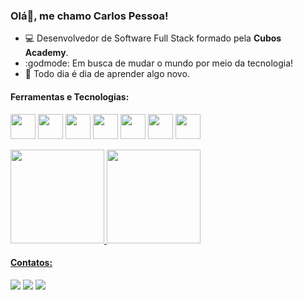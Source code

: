 ### Olá👋, me chamo Carlos Pessoa!

- 💻 Desenvolvedor de Software Full Stack formado pela **Cubos Academy**.
-  :godmode: Em busca de mudar o mundo por meio da tecnologia!
-  📝 Todo dia é dia de aprender algo novo.

#### Ferramentas e Tecnologias:

<img src="https://cdn.jsdelivr.net/gh/devicons/devicon/icons/html5/html5-original.svg" width="40" height="40"/> <img src="https://cdn.jsdelivr.net/gh/devicons/devicon/icons/css3/css3-original.svg" width="40" height="40"/> <img src="https://cdn.jsdelivr.net/gh/devicons/devicon/icons/javascript/javascript-original.svg" width="40" height="40"/> <img src="https://cdn.jsdelivr.net/gh/devicons/devicon/icons/nodejs/nodejs-original.svg" width="40" height="40"/> <img src="https://cdn.jsdelivr.net/gh/devicons/devicon/icons/react/react-original.svg" width="40" height="40"/> <img src="https://cdn.jsdelivr.net/gh/devicons/devicon/icons/postgresql/postgresql-original.svg" width="40" height="40"/> <img src="https://cdn.jsdelivr.net/gh/devicons/devicon/icons/photoshop/photoshop-plain.svg" width="40" height="40"/>

<div>  <a href="https://github.com/seu-usuário-aqui">  <img height="150em" src="https://github-readme-stats.vercel.app/api/top-langs/?username=carlpess&layout=compact&langs_count=7&theme=dracula"/>  <img height="150em" src="https://github-readme-stats.vercel.app/api?username=carlpess&show_icons=true&theme=dracula&include_all_commits=true&count_private=true"/>  </div>

#### Contatos:

<div>
<a href="https://instagram.com/carl___pess/" target="_blank"><img src="https://img.shields.io/badge/-Instagram-%23E4405F?style=for-the-badge&logo=instagram&logoColor=white" target="_blank"></a>
<a href = "mailto:carlos.henriquepessoa15@gmail.com"><img src="https://img.shields.io/badge/Gmail-D14836?style=for-the-badge&logo=gmail&logoColor=white" target="_blank"></a>
<a href="https://www.linkedin.com/in/carlos-pessoa30" target="_blank"><img src="https://img.shields.io/badge/-LinkedIn-%230077B5?style=for-the-badge&logo=linkedin&logoColor=white" target="_blank"></a>   
</div>

